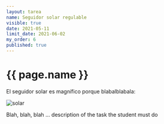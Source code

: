```yaml
---
layout: tarea
name: Seguidor solar regulable
visible: true
date: 2021-05-11
limit_date: 2021-06-02
my_order: 6
published: true
---
```


# {{ page.name }}

El seguidor solar es magnífico porque blabalblabala:

![solar](https://image.freepik.com/foto-gratis/panel-solar-pequeno-pueblo-montanoso-niebla-son-bellas-punto-vista-concepto-alternativo-energia-verde-limpia_29332-1940.jpg)

Blah, blah, blah ... description of the task the student must do